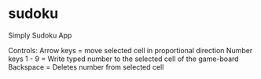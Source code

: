 # sudoku
Simply Sudoku App

Controls:
Arrow keys = move selected cell in proportional direction
Number keys 1 - 9 = Write typed number to the selected cell of the game-board
Backspace = Deletes number from selected cell
